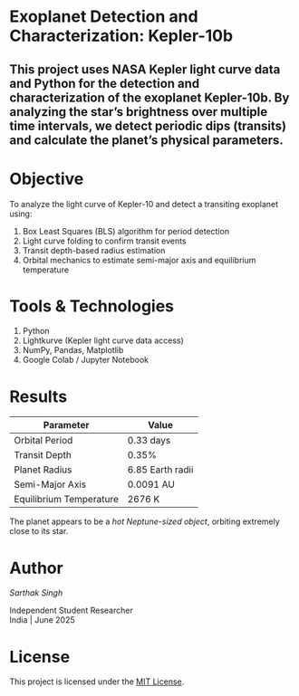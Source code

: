 # Exoplanet Detection and Characterization: Kepler-10b
This project uses NASA Kepler light curve data and Python for the detection and characterization of the exoplanet Kepler-10b.
By analyzing the star’s brightness over multiple time intervals, we detect periodic dips (transits) and calculate the planet’s physical parameters.
---

# Objective
To analyze the light curve of Kepler-10 and detect a transiting exoplanet using:
1. Box Least Squares (BLS) algorithm for period detection
2. Light curve folding to confirm transit events
3. Transit depth-based radius estimation
4. Orbital mechanics to estimate semi-major axis and equilibrium temperature


# Tools & Technologies 
1. Python
2. Lightkurve (Kepler light curve data access)
3. NumPy, Pandas, Matplotlib
4. Google Colab / Jupyter Notebook

   
# Results
| Parameter                | Value               |
|--------------------------|---------------------|
| Orbital Period           | 0.33 days           |
| Transit Depth            | 0.35%               |
| Planet Radius            | 6.85 Earth radii    |
| Semi-Major Axis          | 0.0091 AU           |
| Equilibrium Temperature  | 2676 K              |

The planet appears to be a *hot Neptune-sized object*, orbiting extremely close to its star.

# Author
*Sarthak Singh*

Independent Student Researcher  
India | June 2025

# License
This project is licensed under the [MIT License](LICENSE).
